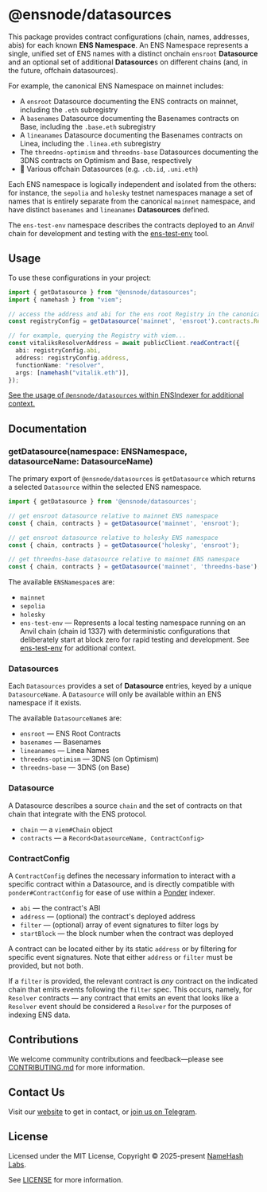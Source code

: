 # @ensnode/datasources

This package provides contract configurations (chain, names, addresses, abis) for each known **ENS Namespace**. An ENS Namespace represents a single, unified set of ENS names with a distinct onchain `ensroot` **Datasource** and an optional set of additional **Datasource**s on different chains (and, in the future, offchain datasources).

For example, the canonical ENS Namespace on mainnet includes:

- A `ensroot` Datasource documenting the ENS contracts on mainnet, including the `.eth` subregistry
- A `basenames` Datasource documenting the Basenames contracts on Base, including the `.base.eth` subregistry
- A `lineanames` Datasource documenting the Basenames contracts on Linea, including the `.linea.eth` subregistry
- The `threedns-optimism` and `threedns-base` Datasources documenting the 3DNS contracts on Optimism and Base, respectively
- 🚧 Various offchain Datasources (e.g. `.cb.id`, `.uni.eth`)

Each ENS namespace is logically independent and isolated from the others: for instance, the `sepolia` and `holesky` testnet namespaces manage a set of names that is entirely separate from the canonical `mainnet` namespace, and have distinct `basenames` and `lineanames` **Datasources** defined.

The `ens-test-env` namespace describes the contracts deployed to an _Anvil_ chain for development and testing with the [ens-test-env](https://github.com/ensdomains/ens-test-env) tool.

## Usage

To use these configurations in your project:

```ts
import { getDatasource } from "@ensnode/datasources";
import { namehash } from "viem";

// access the address and abi for the ens root Registry in the canonical mainnet ENS namespace
const registryConfig = getDatasource('mainnet', 'ensroot').contracts.Registry;

// for example, querying the Registry with viem...
const vitaliksResolverAddress = await publicClient.readContract({
  abi: registryConfig.abi,
  address: registryConfig.address,
  functionName: "resolver",
  args: [namehash("vitalik.eth")],
});
```

[See the usage of `@ensnode/datasources` within ENSIndexer for additional context.](https://github.com/namehash/ensnode/blob/main/apps/ensindexer)

## Documentation

### getDatasource(namespace: ENSNamespace, datasourceName: DatasourceName)

The primary export of `@ensnode/datasources` is `getDatasource` which returns a selected `Datasource` within the selected ENS namespace.

```ts
import { getDatasource } from '@ensnode/datasources';

// get ensroot datasource relative to mainnet ENS namespace
const { chain, contracts } = getDatasource('mainnet', 'ensroot');

// get ensroot datasource relative to holesky ENS namespace
const { chain, contracts } = getDatasource('holesky', 'ensroot');

// get threedns-base datasource relative to mainnet ENS namespace
const { chain, contracts } = getDatasource('mainnet', 'threedns-base');
```

The available `ENSNamespace`s are:
- `mainnet`
- `sepolia`
- `holesky`
- `ens-test-env` — Represents a local testing namespace running on an Anvil chain (chain id 1337) with deterministic configurations that deliberately start at block zero for rapid testing and development. See [ens-test-env](https://github.com/ensdomains/ens-test-env) for additional context.

### Datasources

Each `Datasources` provides a set of **Datasource** entries, keyed by a unique `DatasourceName`. A `Datasource` will only be available within an ENS namespace if it exists.

The available `DatasourceName`s are:
- `ensroot` — ENS Root Contracts
- `basenames` — Basenames
- `lineanames` — Linea Names
- `threedns-optimism` — 3DNS (on Optimism)
- `threedns-base` — 3DNS (on Base)

### Datasource

A Datasource describes a source `chain` and the set of contracts on that chain that integrate with the ENS protocol.

- `chain` — a `viem#Chain` object
- `contracts` — a `Record<DatasourceName, ContractConfig>`

### ContractConfig

A `ContractConfig` defines the necessary information to interact with a specific contract within a Datasource, and is directly compatible with `ponder#ContractConfig` for ease of use within a [Ponder](https://ponder.sh) indexer.

- `abi` — the contract's ABI
- `address` — (optional) the contract's deployed address
- `filter` — (optional) array of event signatures to filter logs by
- `startBlock` — the block number when the contract was deployed

A contract can be located either by its static `address` or by filtering for specific event signatures. Note that either `address` or `filter` must be provided, but not both.

If a `filter` is provided, the relevant contract is _any_ contract on the indicated chain that emits events following the `filter` spec. This occurs, namely, for `Resolver` contracts — any contract that emits an event that looks like a `Resolver` event should be considered a `Resolver` for the purposes of indexing ENS data.

## Contributions

We welcome community contributions and feedback—please see [CONTRIBUTING.md](CONTRIBUTING.md) for more information.

## Contact Us

Visit our [website](https://namehashlabs.org/) to get in contact, or [join us on Telegram](https://t.me/ensnode).

## License

Licensed under the MIT License, Copyright © 2025-present [NameHash Labs](https://namehashlabs.org).

See [LICENSE](./LICENSE) for more information.

